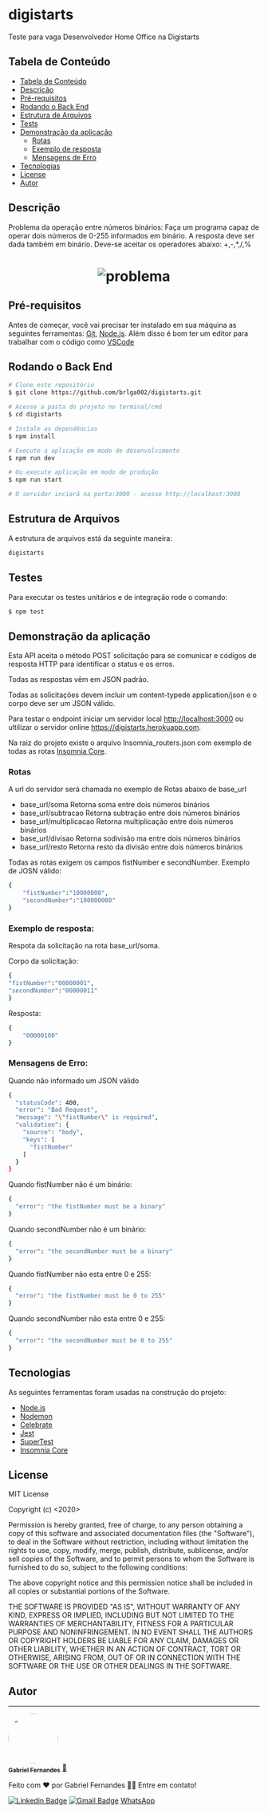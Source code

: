 # digistarts

Teste para vaga Desenvolvedor Home Office na Digistarts

## Tabela de Conteúdo

<!--ts-->

- [Tabela de Conteúdo](#tabela-de-conteudo)
- [Descrição](#Descrição)
- [Pré-requisitos](#pré-requisitos)
- [Rodando o Back End](#rodando-o-back-end)
- [Estrutura de Arquivos](#estrutura-de-arquivos)
- [Tests](#testes)
- [Demonstração da aplicação](#demonstração-da-aplicação)
  - [Rotas](#rotas)
  - [Exemplo de resposta](#exemplo-de-resposta)
  - [Mensagens de Erro](#mensagens-de-erro)
- [Tecnologias](#tecnologias)
- [License](#license)
- [Autor](#autor)
<!--te-->

## Descrição

Problema da operação entre números binários:
Faça um programa capaz de operar dois números de 0-255 informados em binário.
A resposta deve ser dada também em binário.
Deve-se aceitar os operadores abaixo:
+,-,\*,/,%

<h1 align="center">
  <img alt="problema" title="#problema" src="./github/problema.png" />
</h1>

## Pré-requisitos

Antes de começar, você vai precisar ter instalado em sua máquina as seguintes ferramentas:
[Git](https://git-scm.com), [Node.js](https://nodejs.org/en/).
Além disso é bom ter um editor para trabalhar com o código como [VSCode](https://code.visualstudio.com/)

## Rodando o Back End

```bash
# Clone este repositório
$ git clone https://github.com/brlga002/digistarts.git

# Acesse a pasta do projeto no terminal/cmd
$ cd digistarts

# Instale as dependências
$ npm install

# Execute a aplicação em modo de desenvolvimento
$ npm run dev

# Ou execute aplicação em modo de produção
$ npm run start

# O servidor inciará na porta:3000 - acesse http://localhost:3000
```

## Estrutura de Arquivos

A estrutura de arquivos está da seguinte maneira:

```bash
digistarts


```

## Testes

Para executar os testes unitários e de integração rode o comando:

```bash
$ npm test
```

## Demonstração da aplicação

Esta API aceita o método POST solicitação para se comunicar e códigos de resposta HTTP para identificar o status e os erros.

Todas as respostas vêm em JSON padrão.

Todas as solicitações devem incluir um content-typede application/json e o corpo deve ser um JSON válido.

Para testar o endpoint iniciar um servidor local <http://localhost:3000> ou ultilizar o servidor online <https://digistarts.herokuapp.com>.

Na raiz do projeto existe o arquivo Insomnia_routers.json com exemplo de todas as rotas [Insomnia Core](https://insomnia.rest/download/).

### Rotas

A url do servidor será chamada no exemplo de Rotas abaixo de base_url

- base_url/soma
  Retorna soma entre dois números binários
- base_url/subtracao
  Retorna subtração entre dois números binários
- base_url/multiplicacao
  Retorna multiplicação entre dois números binários
- base_url/divisao
  Retorna sodivisão ma entre dois números binários
- base_url/resto
  Retorna resto da divisão entre dois números binários

Todas as rotas exigem os campos fistNumber e secondNumber. Exemplo de JOSN válido:

```bash
{
	"fistNumber":"10000000",
	"secondNumber":"100000000"
}
```

### Exemplo de resposta:

Respota da solicitação na rota base_url/soma.

Corpo da solicitação:

```bash
{
"fistNumber":"00000001",
"secondNumber":"00000011"
}
```

Resposta:

```bash
{
	"00000100"
}
```

### Mensagens de Erro:

Quando não informado um JSON válido

```bash
{
  "statusCode": 400,
  "error": "Bad Request",
  "message": "\"fistNumber\" is required",
  "validation": {
    "source": "body",
    "keys": [
      "fistNumber"
    ]
  }
}
```

Quando fistNumber não é um binário:

```bash
{
  "error": "the fistNumber must be a binary"
}
```

Quando secondNumber não é um binário:

```bash
{
  "error": "the secondNumber must be a binary"
}
```

Quando fistNumber não esta entre 0 e 255:

```bash
{
  "error": "the fistNumber must be 0 to 255"
}
```

Quando secondNumber não esta entre 0 e 255:

```bash
{
  "error": "the secondNumber must be 0 to 255"
}
```

## Tecnologias

As seguintes ferramentas foram usadas na construção do projeto:

- [Node.js](https://nodejs.org/en/)
- [Nodemon](https://www.npmjs.com/package/nodemon)
- [Celebrate](https://github.com/arb/celebrate)
- [Jest](https://jestjs.io/docs/en/getting-started)
- [SuperTest](https://www.npmjs.com/package/supertest)
- [Insomnia Core](https://insomnia.rest/download/)

## License

MIT License

Copyright (c) <2020> <Gabriel Fernandes Lima>

Permission is hereby granted, free of charge, to any person obtaining a copy
of this software and associated documentation files (the "Software"), to deal
in the Software without restriction, including without limitation the rights
to use, copy, modify, merge, publish, distribute, sublicense, and/or sell
copies of the Software, and to permit persons to whom the Software is
furnished to do so, subject to the following conditions:

The above copyright notice and this permission notice shall be included in all
copies or substantial portions of the Software.

THE SOFTWARE IS PROVIDED "AS IS", WITHOUT WARRANTY OF ANY KIND, EXPRESS OR
IMPLIED, INCLUDING BUT NOT LIMITED TO THE WARRANTIES OF MERCHANTABILITY,
FITNESS FOR A PARTICULAR PURPOSE AND NONINFRINGEMENT. IN NO EVENT SHALL THE
AUTHORS OR COPYRIGHT HOLDERS BE LIABLE FOR ANY CLAIM, DAMAGES OR OTHER
LIABILITY, WHETHER IN AN ACTION OF CONTRACT, TORT OR OTHERWISE, ARISING FROM,
OUT OF OR IN CONNECTION WITH THE SOFTWARE OR THE USE OR OTHER DEALINGS IN THE
SOFTWARE.

## Autor

---

<a href="https://github.com/brlga002">
 <img style="border-radius: 50%;" src="https://avatars3.githubusercontent.com/u/22845294?s=460&u=60e45878447fa5b46c2a5572134f69b8d5c92d91&v=4" width="100px;" alt=""/>
 <br />
 <sub><b>Gabriel Fernandes</b></sub></a> <a href="https://github.com/brlga002" title="Gabriel">🚀</a>

Feito com ❤️ por Gabriel Fernandes 👋🏽 Entre em contato!

[![Linkedin Badge](https://img.shields.io/badge/-Gabriel-blue?style=flat-square&logo=Linkedin&logoColor=white&link=https://www.linkedin.com/in/gabriel-lima-983701141)](https://www.linkedin.com/in/gabriel-lima-983701141)
[![Gmail Badge](https://img.shields.io/badge/-gabriel@devmanaus.com-c14438?style=flat-square&logo=Gmail&logoColor=white&link=mailto:gabriel@devmanaus.com)](mailto:gabriel@devmanaus.com)
[WhatsApp](https://api.whatsapp.com/send?phone=5592991755655&text=Ola%2C%20gabriel%20vi%20seu%20numero%20no%20github.)

